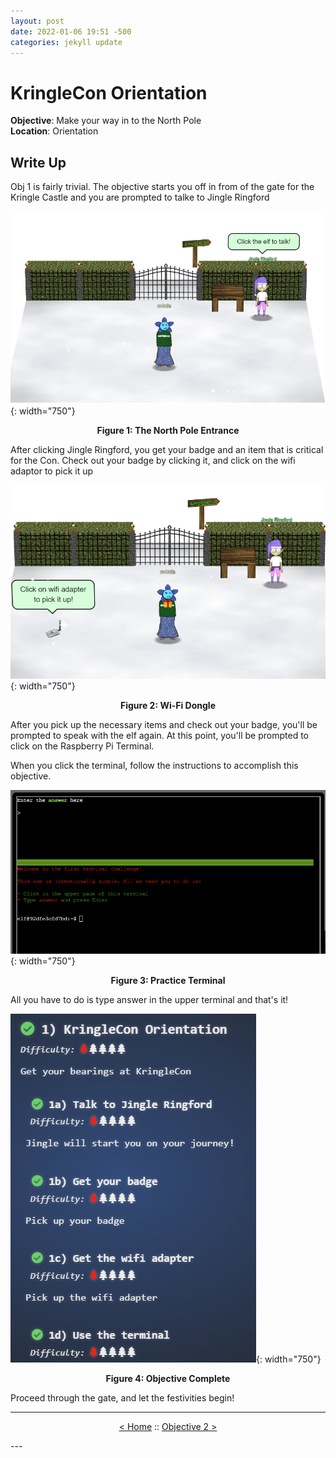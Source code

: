 ```yaml
---
layout: post
date: 2022-01-06 19:51 -500
categories: jekyll update
---
```


# KringleCon Orientation

**Objective**: Make your way in to the North Pole  
**Location**: Orientation  

## Write Up

Obj 1 is fairly trivial. The objective starts you off in from of the gate for the Kringle Castle and you are prompted to talke to Jingle Ringford

![Entry Way](/assets/img/2021_sans_hhc/obj/obj01/picture_1.png){: width="750"}
<p align="center"><strong>Figure 1: The North Pole Entrance</strong></p>

After clicking Jingle Ringford, you get your badge and an item that is critical for the Con. Check out your badge by clicking it, and click on the wifi adaptor to pick it up

![Wi-Fi Dongle](/assets/img/2021_sans_hhc/obj/obj01/picture_2.png){: width="750"}
<p align="center"><strong>Figure 2: Wi-Fi Dongle</strong></p>

After you pick up the necessary items and check out your badge, you'll be prompted to speak with the elf again. At this point, you'll be prompted to click on the Raspberry Pi Terminal.

When you click the terminal, follow the instructions to accomplish this objective.

![Practice Terminal](/assets/img/2021_sans_hhc/obj/obj01/picture_3.png){: width="750"}
<p align="center"><strong>Figure 3: Practice Terminal</strong></p>

All you have to do is type answer in the upper terminal and that's it!

![Success!](/assets/img/2021_sans_hhc/obj/obj01/picture_4.png){: width="750"}
<p align="center"><strong>Figure 4: Objective Complete</strong></p>

Proceed through the gate, and let the festivities begin!

---

<p align="center"><a href="/home">< Home</a> :: <a href="/write_ups/2021_sans_hhc/obj/2022-01-06-SANS-Holiday-Hack-Objective-2">Objective 2 ></a></p>
---